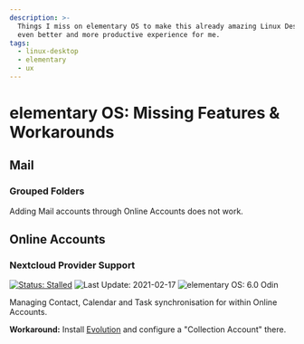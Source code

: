 ```yaml
---
description: >-
  Things I miss on elementary OS to make this already amazing Linux Desktop an
  even better and more productive experience for me.
tags:
  - linux-desktop
  - elementary
  - ux
---
```


# elementary OS: Missing Features & Workarounds

## Mail

### Grouped Folders

Adding Mail accounts through Online Accounts does not work.

## Online Accounts

### Nextcloud Provider Support

[![Status: Stalled](https://img.shields.io/badge/status-stalled-orange)](https://github.com/elementary/switchboard-plug-onlineaccounts/pull/121)
![Last Update: 2021-02-17](https://img.shields.io/badge/last%20update-2021--02--17-lightgrey?style=social)
![elementary OS: 6.0 Odin](https://img.shields.io/badge/elementary%C2%A0OS-6.0%20Odin-007aff)

Managing Contact, Calendar and Task synchronisation for within Online Accounts.

**Workaround:** Install [Evolution](https://wiki.gnome.org/Apps/Evolution/) and configure a "Collection Account" there.